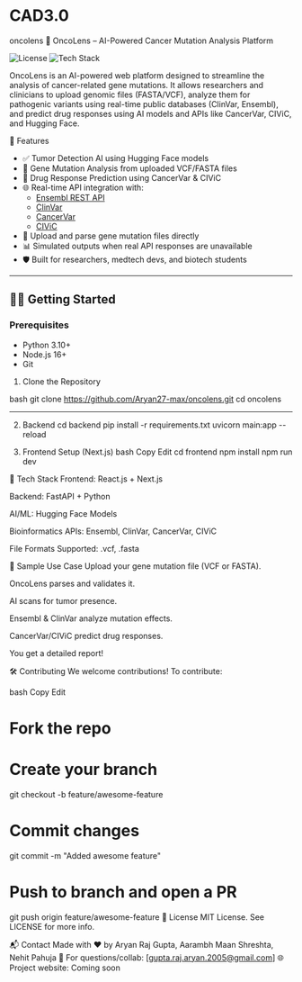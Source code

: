 # CAD3.0
oncolens
🧬 OncoLens – AI-Powered Cancer Mutation Analysis Platform

![License](https://img.shields.io/badge/license-MIT-blue.svg)
![Tech Stack](https://img.shields.io/badge/stack-FastAPI%20%7C%20Next.js%20%7C%20HuggingFace%20%7C%20ClinVar%20%7C%20Ensembl-blue)

OncoLens is an AI-powered web platform designed to streamline the analysis of cancer-related gene mutations. It allows researchers and clinicians to upload genomic files (FASTA/VCF), analyze them for pathogenic variants using real-time public databases (ClinVar, Ensembl), and predict drug responses using AI models and APIs like CancerVar, CIViC, and Hugging Face.


 🚀 Features

- ✅ Tumor Detection AI using Hugging Face models
- 🧬 Gene Mutation Analysis from uploaded VCF/FASTA files
- 💊 Drug Response Prediction using CancerVar & CIViC
- 🌐 Real-time API integration with:
  - [Ensembl REST API](https://rest.ensembl.org/)
  - [ClinVar](https://www.ncbi.nlm.nih.gov/clinvar/)
  - [CancerVar](https://cancervar.readthedocs.io/)
  - [CIViC](https://civicdb.org/home)
- 📁 Upload and parse gene mutation files directly
- 📊 Simulated outputs when real API responses are unavailable
- 🛡️ Built for researchers, medtech devs, and biotech students


---

## 🧑‍💻 Getting Started

### Prerequisites

- Python 3.10+
- Node.js 16+
- Git

1. Clone the Repository

bash
git clone https://github.com/Aryan27-max/oncolens.git
cd oncolens

---
2. Backend
cd backend
pip install -r requirements.txt
uvicorn main:app --reload

3. Frontend Setup (Next.js)
bash
Copy
Edit
cd frontend
npm install
npm run dev

🔧 Tech Stack
Frontend: React.js + Next.js

Backend: FastAPI + Python

AI/ML: Hugging Face Models

Bioinformatics APIs: Ensembl, ClinVar, CancerVar, CIViC

File Formats Supported: .vcf, .fasta

🧪 Sample Use Case
Upload your gene mutation file (VCF or FASTA).

OncoLens parses and validates it.

AI scans for tumor presence.

Ensembl & ClinVar analyze mutation effects.

CancerVar/CIViC predict drug responses.

You get a detailed report!

🛠️ Contributing
We welcome contributions! To contribute:

bash
Copy
Edit
# Fork the repo
# Create your branch
git checkout -b feature/awesome-feature

# Commit changes
git commit -m "Added awesome feature"

# Push to branch and open a PR
git push origin feature/awesome-feature
📜 License
MIT License. See LICENSE for more info.

📬 Contact
Made with ❤️ by Aryan Raj Gupta, Aarambh Maan Shreshta, Nehit Pahuja
📧 For questions/collab: [gupta.raj.aryan.2005@gmail.com]
🌐 Project website: Coming soon




